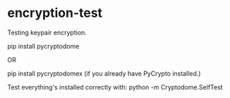 # encryption-test
Testing keypair encryption.

pip install pycryptodome

OR

pip install pycryptodomex (if you already have PyCrypto installed.)

Test everything's installed correctly with: python -m Cryptodome.SelfTest